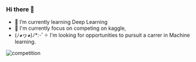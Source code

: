 ### Hi there 👋
<!-- - 🍕 I'm a College Senior,  -->
- 🌱 I’m currently learning Deep Learning 
- 🍜 I'm currently focus on competing on kaggle,
- (ﾉ◕ヮ◕)ﾉ*:･ﾟ✧ I'm looking for opportunities to pursuit a carrer in Machine learning.

![competition](https://road-to-kaggle-grandmaster.vercel.app/api/badges/locbaop/competition)
<!-- 
![dataset](https://road-to-kaggle-grandmaster.vercel.app/api/badges/locbaop/dataset)
![notebook](https://road-to-kaggle-grandmaster.vercel.app/api/badges/locbaop/notebook)
![discussion](https://road-to-kaggle-grandmaster.vercel.app/api/badges/locbaop/discussion) -->
<!--
**BaoLocPham/BaoLocPham** is a ✨ _special_ ✨ repository because its `README.md` (this file) appears on your GitHub profile.

Here are some ideas to get you started:

- 🔭 I’m currently working on ...
- 🌱 I’m currently learning ...
- 👯 I’m looking to collaborate on ...
- 🤔 I’m looking for help with ...
- 💬 Ask me about ...
- 📫 How to reach me: ...
- 😄 Pronouns: ...
- ⚡ Fun fact: ...
-->
